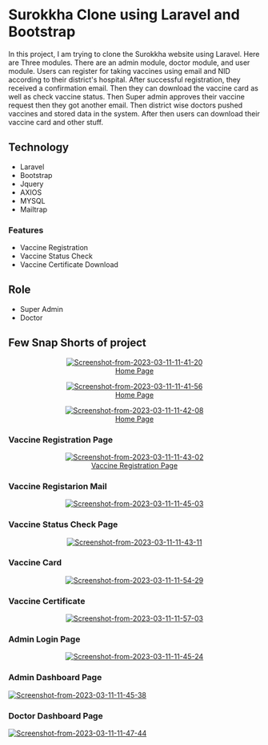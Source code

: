 # Surokkha Clone using Laravel and Bootstrap

In this project, I am trying to clone the Surokkha website using Laravel. Here are Three modules. There are an admin module, doctor module, and user module. Users can register for taking vaccines using email and NID according to their district's hospital. After successful registration, they received a confirmation email. Then they can download the vaccine card as well as check vaccine status. Then Super admin approves their vaccine request then they got another email. Then district wise doctors pushed vaccines and stored data in the system. After then users can download their vaccine card and other stuff.

## Technology
- Laravel 
- Bootstrap 
- Jquery
- AXIOS
- MYSQL
- Mailtrap

### Features 
- Vaccine Registration
- Vaccine Status Check
- Vaccine Certificate Download
## Role 
- Super Admin
- Doctor
## Few Snap Shorts of project
<p align="center"><a href="https://ibb.co/LgswPrr"><img src="https://i.ibb.co/JpSLdqq/Screenshot-from-2023-03-11-11-41-20.png" alt="Screenshot-from-2023-03-11-11-41-20" border="0"></a><br /><a target='_blank' href='https://poetandpoem.com/Julia-A-Moore/Dear-Love-Do-You-Remember'>Home Page</a><br /></p>

<p align="center"><a href="https://ibb.co/NSXyXYg"><img src="https://i.ibb.co/2NwkwK0/Screenshot-from-2023-03-11-11-41-56.png" alt="Screenshot-from-2023-03-11-11-41-56" border="0"></a><br /><a target='_blank' href='https://poetandpoem.com/Julia-A-Moore/Dear-Love-Do-You-Remember'>Home Page</a><br /></p>


<p align="center"><a href="https://ibb.co/y6MsQsG"><img src="https://i.ibb.co/D96KRKs/Screenshot-from-2023-03-11-11-42-08.png" alt="Screenshot-from-2023-03-11-11-42-08" border="0"></a><br /><a target='_blank' href='https://poetandpoem.com/Julia-A-Moore/Dear-Love-Do-You-Remember'>Home Page</a><br /></p>

### Vaccine Registration Page
<p align="center"><a href="https://ibb.co/3WNs6zM"><img src="https://i.ibb.co/K7qG4wL/Screenshot-from-2023-03-11-11-43-02.png" alt="Screenshot-from-2023-03-11-11-43-02" border="0"></a><br /><a target='_blank' href='https://poetandpoem.com/Julia-A-Moore/Dear-Love-Do-You-Remember'>Vaccine Registration Page</a><br /></p>

### Vaccine Registarion Mail
<p align="center"><a href="https://ibb.co/pxb6CT1"><img src="https://i.ibb.co/drjsnvf/Screenshot-from-2023-03-11-11-45-03.png" alt="Screenshot-from-2023-03-11-11-45-03" border="0"></a><br />

### Vaccine Status Check Page
<p align="center"><a href="ht
<p align="center"><a href="https://ibb.co/XLp24xX"><img src="https://i.ibb.co/QQnbcv9/Screenshot-from-2023-03-11-11-43-11.png" alt="Screenshot-from-2023-03-11-11-43-11" border="0"></a><br />


### Vaccine Card
<p align="center"><a href="https://imgbb.com/"><img src="https://i.ibb.co/Kj01tMx/Screenshot-from-2023-03-11-11-54-29.png" alt="Screenshot-from-2023-03-11-11-54-29" border="0"></a>

### Vaccine Certificate
<p align="center"><a href="https://imgbb.com/"><img src="https://i.ibb.co/sgpz272/Screenshot-from-2023-03-11-11-57-03.png" alt="Screenshot-from-2023-03-11-11-57-03" border="0"></a>


### Admin Login Page
<p align="center"><a href="https://ibb.co/cTxGzX1"><img src="https://i.ibb.co/BswX8Kt/Screenshot-from-2023-03-11-11-45-24.png" alt="Screenshot-from-2023-03-11-11-45-24" border="0"></a>

### Admin Dashboard Page
<a href="https://ibb.co/jHLg0Yf"><img src="https://i.ibb.co/25jgVrh/Screenshot-from-2023-03-11-11-45-38.png" alt="Screenshot-from-2023-03-11-11-45-38" border="0"></a>


### Doctor Dashboard Page
<a href="https://ibb.co/x3LYBp1"><img src="https://i.ibb.co/kMBJwR4/Screenshot-from-2023-03-11-11-47-44.png" alt="Screenshot-from-2023-03-11-11-47-44" border="0"></a>
